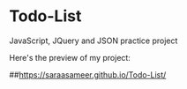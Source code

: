# Todo-List
JavaScript, JQuery and JSON practice project

Here's the preview of my project:       

##https://saraasameer.github.io/Todo-List/
